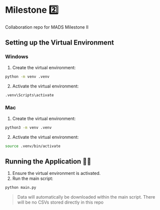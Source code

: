 # Milestone 2️⃣
Collaboration repo for MADS Milestone II

## Setting up the Virtual Environment

### Windows
1. Create the virtual environment:
  ```sh
  python -m venv .venv
  ```
2. Activate the virtual environment:
  ```sh
  .venv\Scripts\activate
  ```

### Mac
1. Create the virtual environment:
  ```sh
  python3 -m venv .venv
  ```
2. Activate the virtual environment:
  ```sh
  source .venv/bin/activate
  ```

## Running the Application 🧑‍💻
1. Ensure the virtual environment is activated.
2. Run the main script:
  ```sh
  python main.py
  ```

> Data will automatically be downloaded within the main script. There will be no CSVs stored directly in this repo